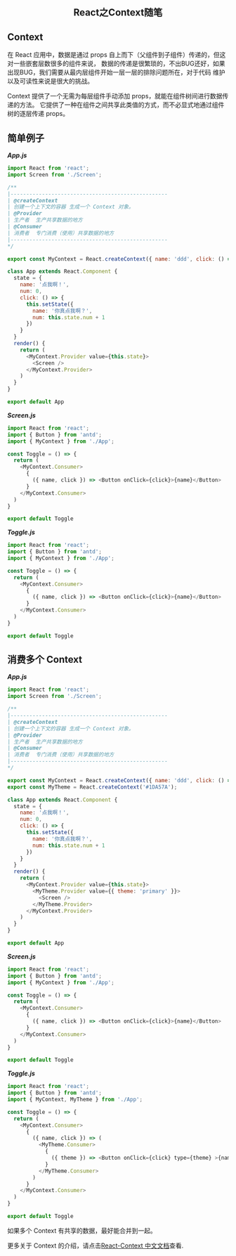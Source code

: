 <h2 align="center">React之Context随笔</h2>

## Context

在 React 应用中，数据是通过 props 自上而下（父组件到子组件）传递的，但这对一些嵌套层数很多的组件来说，
数据的传递是很繁琐的，不出BUG还好，如果出现BUG，我们需要从最内层组件开始一层一层的排除问题所在，对于代码
维护以及可读性来说是很大的挑战。

Context 提供了一个无需为每层组件手动添加 props，就能在组件树间进行数据传递的方法。
它提供了一种在组件之间共享此类值的方式，而不必显式地通过组件树的逐层传递 props。


## 简单例子

***App.js***
```js
import React from 'react';
import Screen from './Screen';

/**
|--------------------------------------------------
| @createContext
| 创建一个上下文的容器 生成一个 Context 对象。
| @Provider
| 生产者  生产共享数据的地方
| @Consumer
| 消费者  专门消费（使用）共享数据的地方
|--------------------------------------------------
*/

export const MyContext = React.createContext({ name: 'ddd', click: () => console.log('33') })

class App extends React.Component {
  state = {
    name: '点我啊！',
    num: 0,
    click: () => {
      this.setState({
        name: '你真点我啊？',
        num: this.state.num + 1
      })
    }
  }
  render() {
    return (
      <MyContext.Provider value={this.state}>
        <Screen />
      </MyContext.Provider>
    )
  }
}

export default App
```
***Screen.js***
```js
import React from 'react';
import { Button } from 'antd';
import { MyContext } from './App';

const Toggle = () => {
  return (
    <MyContext.Consumer>
      {
        ({ name, click }) => <Button onClick={click}>{name}</Button>
      }
    </MyContext.Consumer>
  )
}

export default Toggle
```
***Toggle.js***
```js
import React from 'react';
import { Button } from 'antd';
import { MyContext } from './App';

const Toggle = () => {
  return (
    <MyContext.Consumer>
      {
        ({ name, click }) => <Button onClick={click}>{name}</Button>
      }
    </MyContext.Consumer>
  )
}

export default Toggle
```

## 消费多个 Context

***App.js***
```js
import React from 'react';
import Screen from './Screen';

/**
|--------------------------------------------------
| @createContext
| 创建一个上下文的容器 生成一个 Context 对象。
| @Provider
| 生产者  生产共享数据的地方
| @Consumer
| 消费者  专门消费（使用）共享数据的地方
|--------------------------------------------------
*/

export const MyContext = React.createContext({ name: 'ddd', click: () => console.log('33') });
export const MyTheme = React.createContext('#1DA57A');

class App extends React.Component {
  state = {
    name: '点我啊！',
    num: 0,
    click: () => {
      this.setState({
        name: '你真点我啊？',
        num: this.state.num + 1
      })
    }
  }
  render() {
    return (
      <MyContext.Provider value={this.state}>
        <MyTheme.Provider value={{ theme: 'primary' }}>
          <Screen />
        </MyTheme.Provider>
      </MyContext.Provider>
    )
  }
}

export default App
```
***Screen.js***
```js
import React from 'react';
import { Button } from 'antd';
import { MyContext } from './App';

const Toggle = () => {
  return (
    <MyContext.Consumer>
      {
        ({ name, click }) => <Button onClick={click}>{name}</Button>
      }
    </MyContext.Consumer>
  )
}

export default Toggle
```
***Toggle.js***
```js
import React from 'react';
import { Button } from 'antd';
import { MyContext, MyTheme } from './App';

const Toggle = () => {
  return (
    <MyContext.Consumer>
      {
        ({ name, click }) => (
          <MyTheme.Consumer>
            {
              ({ theme }) => <Button onClick={click} type={theme} >{name}</Button>
            }
          </MyTheme.Consumer>
        )
      }
    </MyContext.Consumer>
  )
}

export default Toggle
```
如果多个 Context 有共享的数据，最好能合并到一起。

更多关于 Context 的介绍，请点击[React-Context 中文文档](https://react.docschina.org/docs/context.html)查看.